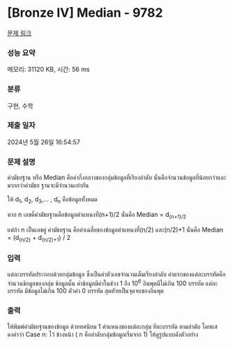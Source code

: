 # [Bronze IV] Median - 9782 

[문제 링크](https://www.acmicpc.net/problem/9782) 

### 성능 요약

메모리: 31120 KB, 시간: 56 ms

### 분류

구현, 수학

### 제출 일자

2024년 5월 26일 16:54:57

### 문제 설명

<p>ค่ามัธยฐาน หรือ Median คือค่ากึ่งกลางของกลุ่มข้อมูลที่เรียงลําดับ นั่นคือจํานวนข้อมูลที่น้อยกว่าและมากกว่าค่ามัธย ฐานจะมีจํานวนเท่ากัน</p>

<p>ให้ d<sub>1</sub>, d<sub>2</sub>, d<sub>3</sub>,... , d<sub>n</sub> คือข้อมูลทั้งหมด</p>

<p>หาก n เลขคี่ค่ามัธยฐานคือข้อมูลตําแหนงที่(n+1)/2 นั่นคือ Median = d<sub>(n+1)/2</sub></p>

<p>แต่ถ้า n เป็นเลขคู่ ค่ามัธยฐาน คือค่าเฉลี่ยของข้อมูลตําแหนงที่(n/2) และ(n/2)+1 นั่นคือ Median = (d<sub>(n/2)</sub> + d<sub>(n/2)+1</sub>) / 2</p>

### 입력 

 <p>แต่ละบรรทัดประกอบด้วยกลุ่มข้อมูล ซึ่งเป็นค่าตัวเลขจํานวนเต็มเรียงลําดับ ค่าแรกของแต่ละบรรทัดคือจํานวนข้อมูลของกลุ่ม ข้อมูลนั้น ค่าข้อมูลมีค่าในช่วง 1 ถึง 10<sup>6</sup> อินพุตมีไม่เกิน 100 บรรทัด แต่ละบรรทัด มีข้อมูลไม่เกิน 100 ตัวค่า 0 บรรทัด สุดทัายเป็นจุดจบของอินพุต</p>

### 출력 

 <p>ให้พิมพ์ค่ามัธยฐานของข้อมูล ด้วยทศนิยม 1 ตําแหนงของแต่ละกลุ่ม ทีละบรรทัด ตามลําดับ โดยแสดงคําว่า Case n: ไว้ ข้างหน้า ( n คือลําดับกลุ่มข้อมูลเริ่มจาก 1) ให้ดูรูปแบบดังตัวอย่าง</p>

